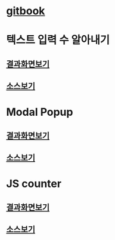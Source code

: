 # [gitbook](https://sonia-1.gitbook.io/js-study/)

# 텍스트 입력 수 알아내기

## [결과화면보기](https://hellosonia.github.io/string/index.html)

## [소스보기](https://hellosonia.github.io/string/index.js)


# Modal Popup

## [결과화면보기](https://hellosonia.github.io/modalPopup/popup.html)

## [소스보기](https://github.com/helloSonia/helloSonia.github.io/blob/master/modalPopup/js/popup.js)


# JS counter

## [결과화면보기](https://hellosonia.github.io/counter/counter.html)

## [소스보기](https://github.com/helloSonia/helloSonia.github.io/blob/master/counter/js/counter.js)


